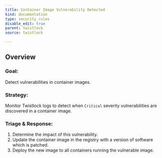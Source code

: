 ```yaml
---
title: Container Image Vulnerability Detected
kind: documentation
type: security_rules
disable_edit: true
parent: twistlock
source: twistlock

---
```


## Overview

### **Goal:**
Detect vulnerabilities in container images.

### **Strategy:**
Monitor Twistlock logs to detect when `Critical` severity vulnerabilities are discovered in a container image. 

### **Triage & Response:**
1. Determine the impact of this vulnerability.
2. Update the container image in the registry with a version of software which is patched.
3. Deploy the new image to all containers running the vulnerable image.